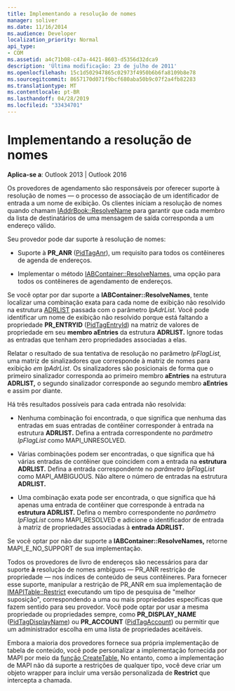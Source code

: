 ```yaml
---
title: Implementando a resolução de nomes
manager: soliver
ms.date: 11/16/2014
ms.audience: Developer
localization_priority: Normal
api_type:
- COM
ms.assetid: a4c71b08-c47a-4421-8603-d5356d32dca9
description: 'Última modificação: 23 de julho de 2011'
ms.openlocfilehash: 15c1d502947865c02973f4950b6b6fa8109b8e78
ms.sourcegitcommit: 8657170d071f9bcf680aba50b9c07f2a4fb82283
ms.translationtype: MT
ms.contentlocale: pt-BR
ms.lasthandoff: 04/28/2019
ms.locfileid: "33434701"
---
```

# <a name="implementing-name-resolution"></a>Implementando a resolução de nomes

  
  
**Aplica-se a**: Outlook 2013 | Outlook 2016 
  
Os provedores de agendamento são responsáveis por oferecer suporte à resolução de nomes — o processo de associação de um identificador de entrada a um nome de exibição. Os clientes iniciam a resolução de nomes quando chamam [IAddrBook::ResolveName](iaddrbook-resolvename.md) para garantir que cada membro da lista de destinatários de uma mensagem de saída corresponda a um endereço válido. 
  
Seu provedor pode dar suporte à resolução de nomes:
  
- Suporte à **PR_ANR** ([PidTagAnr](pidtaganr-canonical-property.md)), um requisito para todos os contêineres de agenda de endereços.
    
- Implementar o método [IABContainer::ResolveNames,](iabcontainer-resolvenames.md) uma opção para todos os contêineres de agendamento de endereços. 
    
Se você optar por dar suporte a **IABContainer::ResolveNames**, tente localizar uma combinação exata para cada nome de exibição não resolvido na estrutura [ADRLIST](adrlist.md) passada com o parâmetro _lpAdrList._ Você pode identificar um nome de exibição não resolvido porque está faltando a propriedade **PR_ENTRYID** ([PidTagEntryId](pidtagentryid-canonical-property.md)) na matriz de valores de propriedade em seu **membro aEntries** da estrutura **ADRLIST.** Ignore todas as entradas que tenham zero propriedades associadas a elas. 
  
Relatar o resultado de sua tentativa de resolução no parâmetro  _lpFlagList,_ uma matriz de sinalizadores que corresponde à matriz de nomes para exibição  _em lpAdrList_. Os sinalizadores são posicionais de forma que o primeiro sinalizador corresponda ao primeiro membro **aEntries** na estrutura **ADRLIST,** o segundo sinalizador corresponde ao segundo membro **aEntries** e assim por diante. 
  
Há três resultados possíveis para cada entrada não resolvida:
  
- Nenhuma combinação foi encontrada, o que significa que nenhuma das entradas em suas entradas de contêiner corresponder à entrada na estrutura **ADRLIST.** Defina a entrada correspondente no  _parâmetro lpFlagList_ como MAPI_UNRESOLVED. 
    
- Várias combinações podem ser encontradas, o que significa que há várias entradas de contêiner que coincidem com a entrada na **estrutura ADRLIST.** Defina a entrada correspondente no  _parâmetro lpFlagList_ como MAPI_AMBIGUOUS. Não altere o número de entradas na estrutura **ADRLIST.** 
    
- Uma combinação exata pode ser encontrada, o que significa que há apenas uma entrada de contêiner que corresponde à entrada na **estrutura ADRLIST.** Defina o membro correspondente no _parâmetro lpFlagList_ como MAPI_RESOLVED e adicione o identificador de entrada à matriz de propriedades associadas à **entrada ADRLIST.** 
    
Se você optar por não dar suporte a **IABContainer::ResolveNames,** retorne MAPI_E_NO_SUPPORT de sua implementação.
  
Todos os provedores de livro de endereços são necessários para dar suporte **à** resolução de nomes ambíguos — PR_ANR restrição de propriedade — nos índices de conteúdo de seus contêineres. Para fornecer esse suporte, manipular a restrição de PR_ANR em sua implementação de [IMAPITable::Restrict](imapitable-restrict.md) executando um tipo de pesquisa de "melhor suposição", correspondendo a uma ou mais propriedades específicas que fazem sentido para seu provedor. Você pode optar por usar a mesma propriedade ou propriedades sempre, como **PR_DISPLAY_NAME** ([PidTagDisplayName](pidtagdisplayname-canonical-property.md)) ou **PR_ACCOUNT** ([PidTagAccount](pidtagaccount-canonical-property.md)) ou permitir que um administrador escolha em uma lista de propriedades aceitáveis. 
  
Embora a maioria dos provedores fornece sua própria implementação de tabela de conteúdo, você pode personalizar a implementação fornecida por MAPI por meio da [função CreateTable.](createtable.md) No entanto, como a implementação de MAPI não dá suporte a restrições de qualquer tipo, você deve criar um objeto wrapper para incluir uma versão personalizada de **Restrict** que intercepta a chamada. 
  

